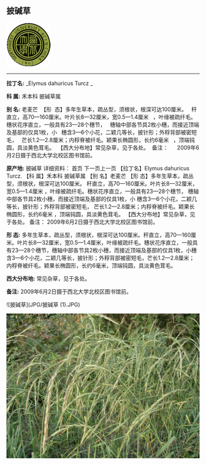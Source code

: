 ## 披碱草

![西北大学校园网络植物志](JPG/nwu.gif)

---

**拉丁名:**  _Elymus dahuricus Turcz _

**科 属:** 禾本科 披碱草属

**别 名:** 老麦芒
 【形  态】多年生草本，疏丛型，须根状，根深可达100厘米。
  秆直立，高70—160厘米。叶片长8—32厘米，宽0.5—1.4厘米
  ，叶缘被疏纤毛。穗状花序直立，一般具有23—28个穗节，
  穗轴中部各节具2枚小穗，而接近顶端及基部的仅具1枚，小
  穗含3—6个小花，二颖几等长，披针形；外稃背部被密短毛，
  芒长1.2—2.8厘米；内稃脊被纤毛。颖果长椭圆形，长约6毫米
  ，顶端钝圆，具淡黄色茸毛。
 【西大分布地】常见杂草，见于各处。
 备注：
     2009年6月2日摄于西北大学北校区图书馆前。

**原产地:** 披碱草
详细资料： 首页 下一页上一页
【拉丁名】Elymus dahuricus Turcz.
【科 属】禾本科 披碱草属
【别 名】老麦芒
【形 态】多年生草本，疏丛型，须根状，根深可达100厘米。
 秆直立，高70—160厘米。叶片长8—32厘米，宽0.5—1.4厘米
 ，叶缘被疏纤毛。穗状花序直立，一般具有23—28个穗节，
 穗轴中部各节具2枚小穗，而接近顶端及基部的仅具1枚，小
 穗含3—6个小花，二颖几等长，披针形；外稃背部被密短毛，
 芒长1.2—2.8厘米；内稃脊被纤毛。颖果长椭圆形，长约6毫米
 ，顶端钝圆，具淡黄色茸毛。
【西大分布地】常见杂草，见于各处。
备注：
 2009年6月2日摄于西北大学北校区图书馆前。

**形  态:** 多年生草本，疏丛型，须根状，根深可达100厘米。秆直立，高70—160厘米。叶片长8—32厘米，宽0.5—1.4厘米，叶缘被疏纤毛。穗状花序直立，一般具有23—28个穗节，穗轴中部各节具2枚小穗，而接近顶端及基部的仅具1枚，小穗含3—6个小花，二颖几等长，披针形；外稃背部被密短毛，芒长1.2—2.8厘米；内稃脊被纤毛。颖果长椭圆形，长约6毫米，顶端钝圆，具淡黄色茸毛。

**西大分布地:** 常见杂草，见于各处。

**备注:** 2009年6月2日摄于西北大学北校区图书馆前。

![披碱草](JPG/披碱草 (1).JPG) 

![披碱草](JPG/披碱草.JPG) 

